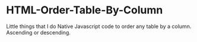 # HTML-Order-Table-By-Column
Little things that I do
Native Javascript code to order any table by a column. Ascending or descending.
